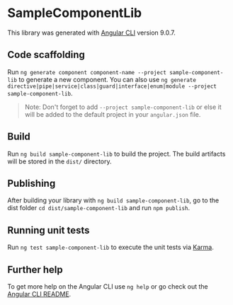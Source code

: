 # SampleComponentLib

This library was generated with [Angular CLI](https://github.com/angular/angular-cli) version 9.0.7.

## Code scaffolding

Run `ng generate component component-name --project sample-component-lib` to generate a new component. You can also use `ng generate directive|pipe|service|class|guard|interface|enum|module --project sample-component-lib`.
> Note: Don't forget to add `--project sample-component-lib` or else it will be added to the default project in your `angular.json` file. 

## Build

Run `ng build sample-component-lib` to build the project. The build artifacts will be stored in the `dist/` directory.

## Publishing

After building your library with `ng build sample-component-lib`, go to the dist folder `cd dist/sample-component-lib` and run `npm publish`.

## Running unit tests

Run `ng test sample-component-lib` to execute the unit tests via [Karma](https://karma-runner.github.io).

## Further help

To get more help on the Angular CLI use `ng help` or go check out the [Angular CLI README](https://github.com/angular/angular-cli/blob/master/README.md).
